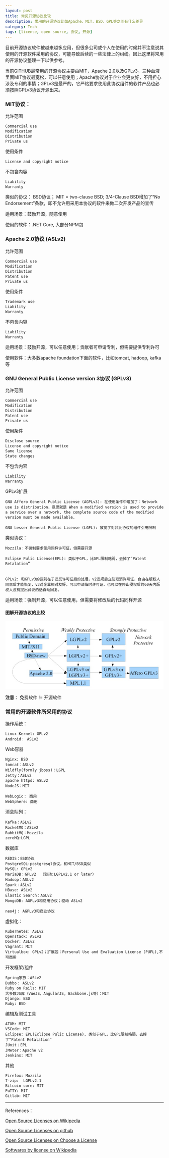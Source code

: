 ```yaml
---
layout: post
title: 常见开源协议比较
description: 常用的开源协议比如Apache，MIT，BSD，GPL等之间有什么差异
category: Tech
tags: [license, open source, 协议, 开源]
---
```


目前开源协议软件被越来越多应用，但很多公司或个人在使用的时候并不注意说其使用的开源软件采用的协议，可能导致后续的一些法律上的纠纷。因此这里将常用的开源协议整理一下以供参考。

当前GITHUB最常用的开源协议主要由MIT，Apache 2.0以及GPLv3。三种血液里面MIT协议最宽松，可以任意使用；Apache协议对于企业会更友好，不用担心涉及专利的事情；GPLv3是最严的，它严格要求使用此协议组件的软件产品也必须按照GPLv3协议开源出来。


### MIT协议：

允许范围

    Commercial use
    Modification
    Distribution
    Private us

使用条件

    License and copyright notice

不包含内容
    
    Liability
    Warranty

类似的协议： BSD协议； MIT = two-clause BSD; 3/4-Clause BSD增加了“No Endorsement”条款，即不允许用采用本协议的软件来做二次开发产品的宣传

适用场景：鼓励开源，随意使用

使用的软件：.NET Core, 大部分NPM包

### Apache 2.0协议 (ASLv2)

允许范围

    Commercial use
    Modification
    Distribution
    Patent use
    Private us

使用条件
    
    Trademark use
    Liability
    Warranty

不包含内容
    
    Liability
    Warranty

适用场景：鼓励开源，可以任意使用；贡献者可申请专利，但需要提供专利许可

使用软件：大多数apache foundation下面的软件，比如tomcat, hadoop, kafka等

### GNU General Public License version 3协议 (GPLv3)

允许范围

    Commercial use
    Modification
    Distribution
    Patent use
    Private us

使用条件
    
    Disclose source
    License and copyright notice
    Same license
    State changes

不包含内容
    
    Liability
    Warranty


GPLv3扩展

    GNU Affero General Public License (AGPLv3): 在使用条件中增加了：Network use is distribution，意思就是 When a modified version is used to provide a service over a network, the complete source code of the modified version must be made available.

    GNU Lesser General Public License (LGPL): 放宽了对非此协议的组件引用限制


类似协议：

    Mozzila：不强制要求使用同样许可证，但需要开源

    Eclipse Pulic License(EPL): 类似于GPL，比GPL限制略弱，去掉了“Patent Retalation”


    GPLv2: 和GPLv3的区别在于违反许可证后的处理，v2违规后立刻取消许可证，自由在版权人同意后才能恢复，v3对企业相对友好，可以申请临时许可证，也可以在停止侵权后的60天内版权人没有提出异议的话自动回复。

适用场景：强制开源，可以任意使用，但需要将修改后的代码同样开源


#### 图解开源协议的比较

![](/images/open-source-software-licensing.png)


**注意**： 免费软件 != 开源软件

### 常用的开源软件所采用的协议

操作系统：
    
    Linux Kernel: GPLv2
    Android： ASLv2

Web容器
    
    Nginx: BSD
    tomcat：ASLv2
    Wildfly(formly jboss)：LGPL
    Jetty：ASLv2
    apache httpd: ASLv2
    NodeJS：MIT

    WebLogic： 商用
    WebSphere: 商用

消息队列： 

    Kafka：ASLv2
    RocketMQ：ASLv2
    RabbitMQ：Mozzila
    zeroMQ:LGPL

数据库

    REDIS：BSD协议
    PostgreSQL:postgresql协议，和MIT/BSD类似
    MySQL: GPLv2
    MariaDB：GPLv2  （驱动:LGPLv2.1 or later）
    Hadoop：ASLv2
    Spark：ASLv2
    HBase: ASLv2
    Elastic Search：ASLv2
    MongoDB: AGPLv3和商用协议；驱动 ASLv2

    neo4j： AGPLv3和商业协议

虚拟化：

    Kubernetes: ASLv2
    Openstack: ASLv2
    Docker: ASLv2
    Vagrant: MIT
    Virtualbox: GPLv2；扩展包：Personal Use and Evaluation License (PUFL),不可商用


开发框架/组件

    Spring家族：ASLv2
    Dubbo： ASLv2
    Ruby on Rails: MIT
    大多数JS库（VueJS，AngularJS, Backbone.js等）：MIT
    Django: BSD
    Ruby: BSD

编辑及测试工具

    ATOM: MIT
    VSCode: MIT
    Eclipse: EPL(Eclipse Pulic License), 类似于GPL，比GPL限制略弱，去掉了“Patent Retalation”
    JUnit：EPL
    JMeter：Apache v2
    Jenkins: MIT

其他

    Firefox: Mozzila
    7-zip:  LGPLv2.1
    Bitcoin core: MIT
    PuTTY: MIT
    Gitlab: MIT

-------

References：

[Open Source Licenses on Wikipedia](https://en.wikipedia.org/wiki/Comparison_of_free_and_open-source_software_licenses)

[Open Source Licenses on github](https://opensource.guide/legal/)

[Open Source Licenses on Choose a License](https://choosealicense.com/licenses/)

[Softwares by license on Wikipedia](https://en.wikipedia.org/wiki/Category:Free_software_by_license)
